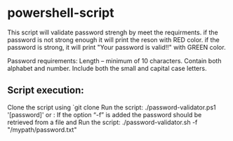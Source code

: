 # powershell-script
This script will validate password strengh by meet the requirments. if the password is not strong enough it will print the reson with RED color. if the password is strong, it will print "Your password is valid!!" with GREEN color.

Password requirements: Length – minimum of 10 characters. Contain both alphabet and number. Include both the small and capital case letters.

## Script execution:
Clone the script using `git clone Run the script: ./password-validator.ps1 '[password]'
or : 
If the option “-f” is added the password should be retrieved from a file and Run the script: 
./password-validator.sh -f "/mypath/password.txt"
